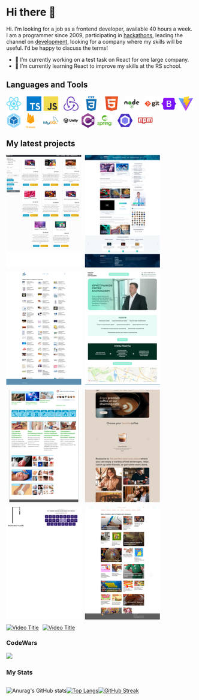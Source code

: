 # Hi there 👋

Hi. I’m looking for a job as a frontend developer, available 40 hours a week. I am a programmer since 2009, participating in <a href='https://gordienkogames.itch.io/' target='_blank'>hackathons</a>, leading the channel on <a href='https://www.youtube.com/@GordienkoThings' target='_blank'>development</a>, looking for a company where my skills will be useful.
I’d be happy to discuss the terms!

- 🔭 I’m currently working on a test task on React for one large company.
- 🌱 I’m currently learning React to improve my skills at the RS school.

## Languages and Tools

<div style="display: flex; gap: 5px; flex-wrap: wrap;">
  <img src="https://github.com/devicons/devicon/blob/master/icons/react/react-original.svg" title="React" alt="React" width="40" height="40"/>&nbsp;
  <img src="https://github.com/devicons/devicon/blob/master/icons/typescript/typescript-original.svg" title="typescript" **alt="typescript" width="40" height="40"/>
  <img src="https://github.com/devicons/devicon/blob/master/icons/javascript/javascript-original.svg" title="JavaScript" alt="JavaScript" width="40" height="40"/>&nbsp;
  <img src="https://github.com/devicons/devicon/blob/master/icons/redux/redux-original.svg" title="Redux" alt="Redux " width="40" height="40"/>&nbsp;
  <img src="https://github.com/devicons/devicon/blob/master/icons/css3/css3-plain-wordmark.svg"  title="CSS3" alt="CSS" width="40" height="40"/>&nbsp;
  <img src="https://github.com/devicons/devicon/blob/master/icons/html5/html5-original.svg" title="HTML5" alt="HTML" width="40" height="40"/>&nbsp;
  <img src="https://github.com/devicons/devicon/blob/master/icons/nodejs/nodejs-original-wordmark.svg" title="NodeJS" alt="NodeJS" width="40" height="40"/>&nbsp;
  <img src="https://github.com/devicons/devicon/blob/master/icons/git/git-original-wordmark.svg" title="Git" **alt="Git" width="40" height="40"/>
  <img src="https://github.com/devicons/devicon/blob/master/icons/bootstrap/bootstrap-original.svg" title="bootstrap" **alt="bootstrap" width="40" height="40"/>
  <img src="https://github.com/devicons/devicon/blob/master/icons/vitejs/vitejs-original.svg" title="vitejs" **alt="vitejs" width="40" height="40"/>
  <img src="https://github.com/devicons/devicon/blob/master/icons/webpack/webpack-original.svg" title="webpack" **alt="webpack" width="40" height="40"/>
  <img src="https://github.com/devicons/devicon/blob/master/icons/firebase/firebase-plain-wordmark.svg" title="Firebase" alt="Firebase" width="40" height="40"/>&nbsp;
  <img src="https://github.com/devicons/devicon/blob/master/icons/mysql/mysql-original-wordmark.svg" title="MySQL"  alt="MySQL" width="40" height="40"/>&nbsp;
  <img src="https://github.com/devicons/devicon/blob/master/icons/unity/unity-original-wordmark.svg" title="unity" **alt="unity" width="40" height="40"/>
  <img src="https://github.com/devicons/devicon/blob/master/icons/csharp/csharp-original.svg" title="csharp" **alt="csharp" width="40" height="40"/>
  <img src="https://github.com/devicons/devicon/blob/master/icons/spring/spring-original-wordmark.svg" title="Spring" alt="Spring" width="40" height="40"/>&nbsp;
  <img src="https://github.com/devicons/devicon/blob/master/icons/eslint/eslint-original.svg" title="eslint" alt="eslint" width="40" height="40"/>&nbsp;
  <img src="https://github.com/devicons/devicon/blob/master/icons/npm/npm-original-wordmark.svg" title="npm" alt="npm" width="40" height="40"/>&nbsp;
</div>

## My latest projects

<div style="display: flex; gap: 10px; flex-wrap: wrap; justify-content: start;">
  <a href="https://667c54f205f23692c4b7a4aa--sensational-florentine-793d9d.netlify.app/catalog" target="_blank">
    <img src="./assets/puzzle.png" width="200" height="300" style="object-fit: cover;">
  </a>
  <a href="https://zemed.ru/" target="_blank">
    <img src="./assets/zemed.png" width="200" height="300" style="object-fit: cover;">
  </a>
  <a href="https://mdalco.ru/" target="_blank">
    <img src="./assets/mdalco.png" width="200" height="300" style="object-fit: cover;">
  </a>
  <a href="https://zhilischnoe-pravo.ru/" target="_blank">
    <img src="./assets/zhilischnoe-pravo.png" width="200" height="300" style="object-fit: cover;">
  </a>
  <a href="https://gidpain.ru/" target="_blank">
    <img src="./assets/gidpain.png" width="200" height="300" style="object-fit: cover;">
  </a>
  <a href="https://rolling-scopes-school.github.io/guz86-JSFE2023Q4/coffee-house/" target="_blank">
    <img src="./assets/coffee.png" width="200" height="300" style="object-fit: cover;">
  </a>
  <a href="https://rolling-scopes-school.github.io/guz86-JSFE2023Q4/hangman/" target="_blank">
    <img src="./assets/hangman.png" width="200" height="300" style="object-fit: cover;">
  </a>
    <a href="https://galaset.ru/" target="_blank">
    <img src="./assets/galaset.png" width="200" height="300" style="object-fit: cover;">
  </a>
  
<a href="https://www.youtube.com/watch?v=-Wp8ylB9sWY" target="_blank">
  <img src="https://img.youtube.com/vi/-Wp8ylB9sWY/0.jpg" alt="Video Title" width="400" height="300"/>
</a>
<a href="https://www.youtube.com/watch?v=CQoPOwxrNgA" target="_blank">
  <img src="https://img.youtube.com/vi/CQoPOwxrNgA/0.jpg" alt="Video Title" width="400" height="300"/>
</a>

</div>
  
### CodeWars
  <img src="https://www.codewars.com/users/rsschool_f7ad25aefa815246/badges/large" >
  
### My Stats

<div style="display: flex;">
  
![Anurag's GitHub stats](https://github-readme-stats.vercel.app/api?username=guz86&show_icons=true&theme=radical)

[![Top Langs](https://github-readme-stats.vercel.app/api/top-langs/?username=guz86&layout=compact&theme=vision-friendly-dark)](https://github.com/anuraghazra/github-readme-stats)
  
[![GitHub Streak](http://github-readme-streak-stats.herokuapp.com/?user=guz86)](https://git.io/streak-stats)


</div>

<!--
### My Courses
<div style="display: flex;">
 <img src="./RScertificate.jpg" width="300" height="200">
</div>
### Sertificates
<div style="display: flex;">
 <img src="./RScertificate.jpg" width="300" height="200"> 
</div>
**guz86/guz86** is a ✨ _special_ ✨ repository because its `README.md` (this file) appears on your GitHub profile.
Here are some ideas to get you started:
- 🔭 I’m currently working on ...
- 🌱 I’m currently learning ...
- 👯 I’m looking to collaborate on ...
- 🤔 I’m looking for help with ...
- 💬 Ask me about ...
- 📫 How to reach me: ...
- 😄 Pronouns: ...
- ⚡ Fun fact: ...
-->
